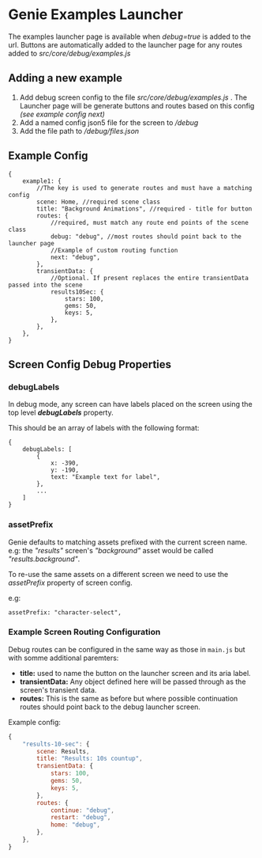 # Genie Examples Launcher

The examples launcher page is available when _debug=true_ is added to the url.
Buttons are automatically added to the launcher page for any routes added to _src/core/debug/examples.js_

## Adding a new example

1.  Add debug screen config to the file _src/core/debug/examples.js_ . The Launcher page will be generate buttons and routes based on this config _(see example config next)_
2.  Add a named config json5 file for the screen to _/debug_
3.  Add the file path to _/debug/files.json_

## Example Config

```json5
{
    example1: {
        //The key is used to generate routes and must have a matching config
        scene: Home, //required scene class
        title: "Background Animations", //required - title for button
        routes: {
            //required, must match any route end points of the scene class
            debug: "debug", //most routes should point back to the launcher page
            //Example of custom routing function
            next: "debug",
        },
        transientData: {
            //Optional. If present replaces the entire transientData passed into the scene
            results10Sec: {
                stars: 100,
                gems: 50,
                keys: 5,
            },
        },
    },
}
```

## Screen Config Debug Properties

### debugLabels

In debug mode, any screen can have labels placed on the screen using the top level **_debugLabels_** property.

This should be an array of labels with the following format:

```json5
{
    debugLabels: [
        {
            x: -390,
            y: -190,
            text: "Example text for label",
        },
        ...
    ]
}
```

### assetPrefix

Genie defaults to matching assets prefixed with the current screen name. e.g: the _"results"_ screen's _"background"_ asset would be called _"results.background"_.

To re-use the same assets on a different screen we need to use the _assetPrefix_ property of screen config.

e.g:

```json5
assetPrefix: "character-select",
```

### Example Screen Routing Configuration


Debug routes can be configured in the same way as those in `main.js` but with somme additional paremters:

* **title:** used to name the button on the launcher screen and its aria label.
* **transientData:** Any object defined here will be passed through as the screen's transient data.
* **routes:** This is the same as before but where possible continuation routes should point back to the debug launcher screen.

Example config:
```javascript 1.8
{
    "results-10-sec": {
        scene: Results,
        title: "Results: 10s countup",
        transientData: {
            stars: 100,
            gems: 50,
            keys: 5,
        },
        routes: {
            continue: "debug",
            restart: "debug",
            home: "debug",
        },
    },
}
```
